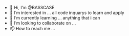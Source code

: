 - 👋 Hi, I’m @BASSCASE
- 👀 I’m interested in ... all code inquarys to learn and apply
- 🌱 I’m currently learning ... anything that i can
- 💞️ I’m looking to collaborate on ...
- 📫 How to reach me ...

<!---
BASSCASE/BASSCASE is a ✨ special ✨ repository because its `README.md` (this file) appears on your GitHub profile.
You can click the Preview link to take a look at your changes.
--->
